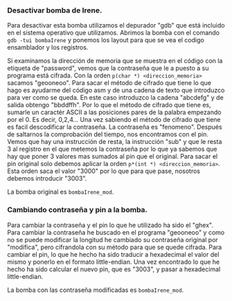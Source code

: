 ### Desactivar bomba de Irene.

Para desactivar esta bomba utilizamos el depurador "gdb" que está incluido en el sistema operativo que utilizamos. Abrimos la bomba con el comando `gdb -tui bombaIrene` y ponemos los layout para que se vea el codigo ensamblador y los registros.

Si examinamos la dirección de memoria que se muestra en el código con la etiqueta de "password", vemos que la contraseña que le a puesto a su programa está cifrada. Con la orden `p(char *) <direccion_memoria>` sacamos "geooneoo". Para sacar el método de cifrado que tiene lo que hago es ayudarme del código asm y de una cadena de texto que introduzco para ver como se queda. En este caso introduzco la cadena "abcdefg" y de salida obtengo "bbddffh". Por lo que el método de cifrado que tiene es, sumarle un caractér ASCII a las posiciones pares de la palabra empezando por el 0. Es decir, 0,2,4... Una vez sabiendo el método de cifrado que tiene es facil descodificar la contraseña. La contraseña es "fenomeno". Después de saltarnos la comprobación del tiempo, nos encontramos con el pin. Vemos que hay una instrucción de resta, la instrucción "sub" y que le resta 3 al registro en el que metemos la contraseña por lo que ya sabemos que hay que poner 3 valores mas sumados al pin que el original. Para sacar el pin original solo debemos aplicar la orden `p*(int *) <direccion_memoria>`. Esta orden saca el valor "3000" por lo que para que pase, nosotros debemos introducir "3003".

La bomba original es `bombaIrene_mod`. 

### Cambiando contraseña y pin a la bomba.

Para cambiar la contraseña y el pin lo que he utilizado ha sido el "ghex". Para cambiar la contraseña he buscado en el programa "geooneoo" y como no se puede modificar la longitud he cambiado su contraseña original por "modifica", pero cifrandola con su método para que se quede cifrada. Para cambiar el pin, lo que he hecho ha sido traducir a hexadecimal el valor del mismo y ponerlo en el formato little-endian. Una vez encontrado lo que he hecho ha sido calcular el nuevo pin, que es "3003", y pasar a hexadecimal little-endian.

La bomba con las contraseña modificadas es `bombaIrene_mod`. 

